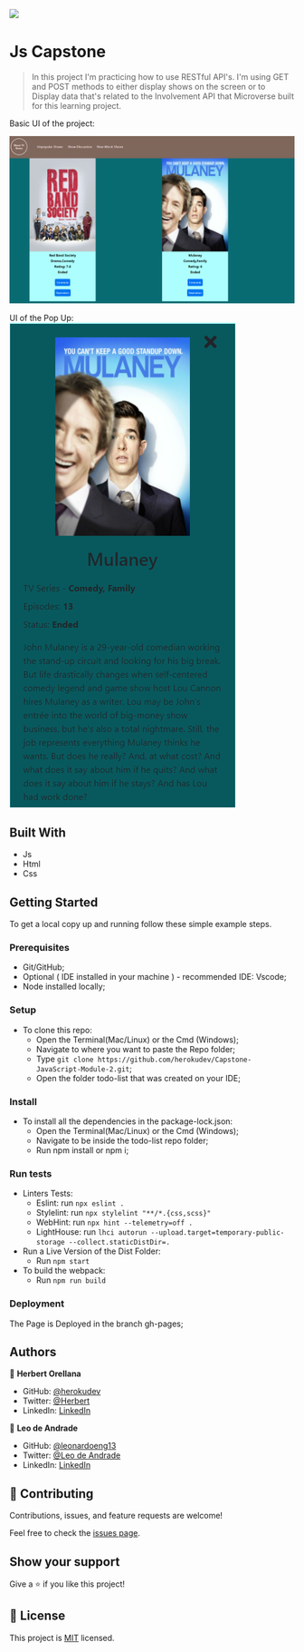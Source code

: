 ![](https://img.shields.io/badge/Microverse-blueviolet)

# Js Capstone

> In this project I'm practicing how to use RESTful API's. I'm using GET and POST methods to either display shows on the screen or to Display data that's related to the Involvement API that Microverse built for this learning project.

Basic UI of the project:

![screenshot](print1.png)

UI of the Pop Up:
![screenshot](print2.png)

## Built With

- Js
- Html
- Css


## Getting Started

To get a local copy up and running follow these simple example steps.

### Prerequisites

- Git/GitHub;
- Optional ( IDE installed in your machine ) - recommended IDE: Vscode;
- Node installed locally;

### Setup

- To clone this repo:
  - Open the Terminal(Mac/Linux) or the Cmd (Windows);
  - Navigate to where you want to paste the Repo folder;
  - Type `git clone https://github.com/herokudev/Capstone-JavaScript-Module-2.git`;
  - Open the folder todo-list that was created on your IDE;

### Install

- To install all the dependencies in the package-lock.json:
  - Open the Terminal(Mac/Linux) or the Cmd (Windows);
  - Navigate to be inside the todo-list repo folder;
  - Run npm install or npm i;
  
### Run tests

- Linters Tests:
  - Eslint: run `npx eslint .`
  - Stylelint: run `npx stylelint "**/*.{css,scss}"`
  - WebHint: run `npx hint --telemetry=off .`
  - LightHouse: run `lhci autorun --upload.target=temporary-public-storage --collect.staticDistDir=.`
- Run a Live Version of the Dist Folder:
  - Run `npm start`
- To build the webpack:
  - Run `npm run build`

### Deployment

The Page is Deployed in the branch gh-pages;

## Authors

👤 **Herbert Orellana**

- GitHub: [@herokudev](https://github.com/herokudev)
- Twitter: [@Herbert](https://twitter.com/HerbertOrellan4)
- LinkedIn: [LinkedIn](https://www.linkedin.com/in/armando-orellana-a0b50b34/)

👤 **Leo de Andrade**

- GitHub: [@leonardoeng13](https://github.com/leonardoeng13)
- Twitter: [@Leo de Andrade](https://twitter.com/deandrede_leo)
- LinkedIn: [LinkedIn](https://www.linkedin.com/in/leonardodeandrade/)

## 🤝 Contributing

Contributions, issues, and feature requests are welcome!

Feel free to check the [issues page](https://github.com/herokudev/Capstone-JavaScript-Module-2/issues).

## Show your support

Give a ⭐️ if you like this project!

## 📝 License

This project is [MIT](./MIT.md) licensed.